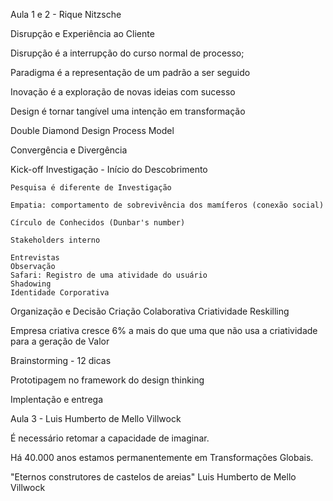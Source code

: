 Aula 1 e 2 - Rique Nitzsche

Disrupção e Experiência ao Cliente

Disrupção é a interrupção do curso normal de processo;

Paradigma é a representação de um padrão a ser seguido

Inovação é a exploração de novas ideias com sucesso

Design é tornar tangível uma intenção em transformação

Double Diamond Design Process Model

Convergência e Divergência


Kick-off
Investigação - Início do Descobrimento
    
    Pesquisa é diferente de Investigação
    
    Empatia: comportamento de sobrevivência dos mamíferos (conexão social)

    Círculo de Conhecidos (Dunbar's number)

    Stakeholders interno

    Entrevistas
    Observação
    Safari: Registro de uma atividade do usuário
    Shadowing
    Identidade Corporativa
    
Organização e Decisão
Criação Colaborativa
    Criatividade
        Reskilling

Empresa criativa cresce 6% a mais do que uma que não usa a criatividade para a geração de Valor

Brainstorming - 12 dicas

Prototipagem no framework do design thinking

Implentação e entrega

Aula 3 - Luis Humberto de Mello Villwock

É necessário retomar a capacidade de imaginar.

Há 40.000 anos estamos permanentemente em Transformações Globais.

"Eternos construtores de castelos de areias" Luis Humberto de Mello Villwock




